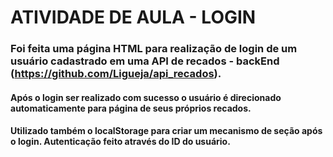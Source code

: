 # ATIVIDADE DE AULA - LOGIN

### Foi feita uma página HTML para realização de login de um usuário cadastrado em uma API de recados - backEnd (https://github.com/Ligueja/api_recados).

#### Após o login ser realizado com sucesso o usuário é direcionado automaticamente para página de seus próprios recados. 

#### Utilizado  também o localStorage para criar um mecanismo de seção após o login. Autenticação feito através do ID do usuário. 

